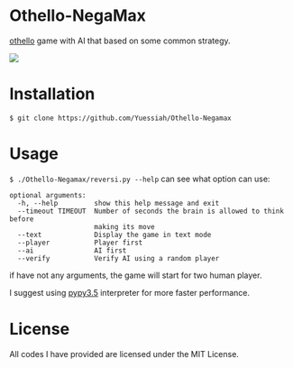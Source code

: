 Othello-NegaMax
=

[othello](https://en.wikipedia.org/wiki/Reversi) game with AI that based on some common strategy.

![](http://raw.github.com/Zolomon/reversi-ai/master/reversi.gif)

# Installation

`$ git clone https://github.com/Yuessiah/Othello-Negamax`

# Usage

`$ ./Othello-Negamax/reversi.py --help` can see what option can use:
```
optional arguments:
  -h, --help         show this help message and exit
  --timeout TIMEOUT  Number of seconds the brain is allowed to think before
                     making its move
  --text             Display the game in text mode
  --player           Player first
  --ai               AI first
  --verify           Verify AI using a random player
```
if have not any arguments, the game will start for two human player.

I suggest using [pypy3.5](https://pypy.org/download.html) interpreter for more faster performance.

# License

All codes I have provided are licensed under the MIT License.
